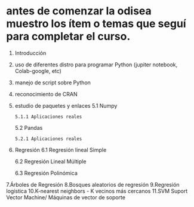 # antes de comenzar la odisea muestro los ítem o temas que seguí para completar el curso.

1. Introducción
2. uso de diferentes distro para programar Python (jupiter notebook, Colab-google, etc)
3. manejo de script sobre Python
4. reconocimiento de CRAN
5. estudio de paquetes y enlaces
     5.1 Numpy
   
       5.1.1 Aplicaciones reales
     5.2 Pandas
   
       5.2.1 Aplicaciones reales
7. Regresión
     6.1 Regresión lineal Simple
   
     6.2 Regresión Lineal Múltiple

     6.3 Regresión Polinómica
   
7.Árboles de Regresión
8.Bosques aleatorios de regresión
9.Regresión logística
10.K-nearest neighbors - K vecinos más cercanos
11.SVM Suport Vector Machine/ Máquinas de vector de soporte
